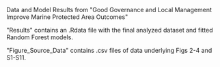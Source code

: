 Data and Model Results from "Good Governance and Local Management Improve Marine Protected Area Outcomes"

"Results" contains an .Rdata file with the final analyzed dataset and fitted Random Forest models.

"Figure_Source_Data" contains .csv files of data underlying Figs 2-4 and S1-S11.
